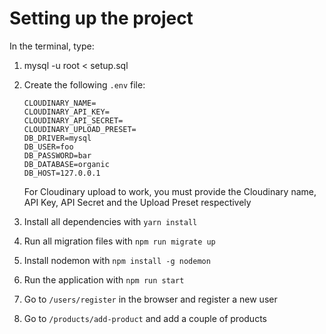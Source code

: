 # Setting up the project

In the terminal, type:
1. mysql -u root < setup.sql
2. Create the following `.env` file:
    ```
    CLOUDINARY_NAME=
    CLOUDINARY_API_KEY=
    CLOUDINARY_API_SECRET=
    CLOUDINARY_UPLOAD_PRESET=
    DB_DRIVER=mysql
    DB_USER=foo
    DB_PASSWORD=bar
    DB_DATABASE=organic
    DB_HOST=127.0.0.1
    ```

    For Cloudinary upload to work, you must provide the Cloudinary name,
    API Key, API Secret and the Upload Preset respectively
3. Install all dependencies with `yarn install`
4. Run all migration files with `npm run migrate up`
6. Install nodemon with `npm install -g nodemon`
5. Run the application with `npm run start`
6. Go to `/users/register` in the browser and register a new user
7. Go to `/products/add-product` and add a couple of products